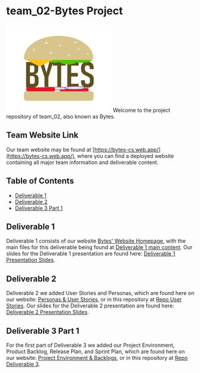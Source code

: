 # team_02-Bytes Project

<img src="https://github.com/CSCC01/team_02-project/blob/master/teamWebsite/public/assets/common/logo.png" alt="Bytes Logo" width="282" height="236">
Welcome to the project repository of team_02, also known as Bytes.

## Team Website Link

Our team website may be found at [https://bytes-cs.web.app/](https://bytes-cs.web.app/), where you can find a deployed website containing all major team information and deliverable content.

## Table of Contents

-   [Deliverable 1](#deliverable-1)
-   [Deliverable 2](#deliverable-2)
-   [Deliverable 3 Part 1](#deliverable-3-part-1)

## Deliverable 1

Deliverable 1 consists of our website [Bytes' Website Homepage](https://bytes-cs.web.app/), with the main files for this deliverable being found at [Deliverable 1 main content](teamWebsite/public/deliverables/d1). Our slides for the Deliverable 1 presentation are found here: [Deliverable 1 Presentation Slides](slides/deliverable1_slides.pdf).

## Deliverable 2

Deliverable 2 we added User Stories and Personas, which are found here on our website: [Personas & User Stories](https://bytes-cs.web.app/deliverables/d2/personaUserStories.html), or in this repository at [Repo User Stories](teamWebsite/public/deliverables/d2/personaUserStories.html). Our slides for the Deliverable 2 presentation are found here: [Deliverable 2 Presentation Slides](slides/deliverable2_slides.pdf).

## Deliverable 3 Part 1

For the first part of Deliverable 3 we added our Project Environment, Product Backlog, Release Plan, and Sprint Plan, which are found here on our website: [Project Environment & Backlogs](https://bytes-cs.web.app/deliverables/d3/projectEnvironmentBacklogs.html), or in this repository at [Repo Deliverable 3](teamWebsite/public/deliverables/d3/projectEnvironmentBacklogs.html).
